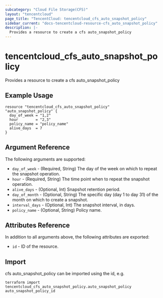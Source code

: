 ```yaml
---
subcategory: "Cloud File Storage(CFS)"
layout: "tencentcloud"
page_title: "TencentCloud: tencentcloud_cfs_auto_snapshot_policy"
sidebar_current: "docs-tencentcloud-resource-cfs_auto_snapshot_policy"
description: |-
  Provides a resource to create a cfs auto_snapshot_policy
---
```


# tencentcloud_cfs_auto_snapshot_policy

Provides a resource to create a cfs auto_snapshot_policy

## Example Usage

```hcl
resource "tencentcloud_cfs_auto_snapshot_policy" "auto_snapshot_policy" {
  day_of_week = "1,2"
  hour        = "2,3"
  policy_name = "policy_name"
  alive_days  = 7
}
```

## Argument Reference

The following arguments are supported:

* `day_of_week` - (Required, String) The day of the week on which to repeat the snapshot operation.
* `hour` - (Required, String) The time point when to repeat the snapshot operation.
* `alive_days` - (Optional, Int) Snapshot retention period.
* `day_of_month` - (Optional, String) The specific day (day 1 to day 31) of the month on which to create a snapshot.
* `interval_days` - (Optional, Int) The snapshot interval, in days.
* `policy_name` - (Optional, String) Policy name.

## Attributes Reference

In addition to all arguments above, the following attributes are exported:

* `id` - ID of the resource.



## Import

cfs auto_snapshot_policy can be imported using the id, e.g.

```
terraform import tencentcloud_cfs_auto_snapshot_policy.auto_snapshot_policy auto_snapshot_policy_id
```

